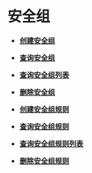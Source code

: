 # 安全组<a name="vpc_sg01_0000"></a>

-   **[创建安全组](创建安全组.md)**  

-   **[查询安全组](查询安全组.md)**  

-   **[查询安全组列表](查询安全组列表.md)**  

-   **[删除安全组](删除安全组.md)**  

-   **[创建安全组规则](创建安全组规则.md)**  

-   **[查询安全组规则](查询安全组规则.md)**  

-   **[查询安全组规则列表](查询安全组规则列表.md)**  

-   **[删除安全组规则](删除安全组规则.md)**  


